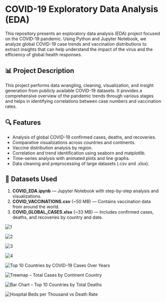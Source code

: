 # COVID-19 Exploratory Data Analysis (EDA)

This repository presents an exploratory data analysis (EDA) project focused on the COVID-19 pandemic. Using Python and Jupyter Notebook, we analyze global COVID-19 case trends and vaccination distributions to extract insights that can help understand the impact of the virus and the efficiency of global health responses.

## 📊 Project Description

This project performs data wrangling, cleaning, visualization, and insight generation from publicly available COVID-19 datasets. It provides a comprehensive overview of the pandemic trends through various stages and helps in identifying correlations between case numbers and vaccination rates.

## 🔍 Features

- Analysis of global COVID-19 confirmed cases, deaths, and recoveries.
- Comparative visualizations across countries and continents.
- Vaccine distribution analysis by region.
- Correlation and trend identification using seaborn and matplotlib.
- Time-series analysis with animated plots and line graphs.
- Data cleaning and preprocessing of large datasets (.csv and .xlsx).

## 📂 Datasets Used

1. **COVID_EDA.ipynb** — Jupyter Notebook with step-by-step analysis and visualizations.
2. **COVID_VACCINATIONS.csv** (~50 MB) — Contains vaccination data from around the world.
3. **COVID_GLOBAL_CASES.xlsx** (~33 MB) — Includes confirmed cases, deaths, and recoveries by country and date.

![1](https://github.com/user-attachments/assets/65985786-bf8b-4c83-9ab2-095f2355e4c9)

![2](https://github.com/user-attachments/assets/b8c79aa8-8e00-4440-9a4a-0ac6e8cc248e)

![3](https://github.com/user-attachments/assets/7d3cb7ae-0ca2-4bc3-ad8f-d2b0cdebcdcf)

![4](https://github.com/user-attachments/assets/f47374a0-d18f-491f-aba1-cf872e252b88)

![Top 10 Countries by COVID-19 Cases Over Years](https://github.com/user-attachments/assets/3b4e28e7-80fe-4ad4-93e0-4371c1242f43)

![Treemap – Total Cases by Continent   Country](https://github.com/user-attachments/assets/6391a053-68b3-4b20-ad29-8d2a6cfe0cfb)

![Bar Chart – Top 10 Countries by Total Deaths](https://github.com/user-attachments/assets/011c7e55-da82-4111-af59-b7e795cc54d1)

![Hospital Beds per Thousand vs Death Rate](https://github.com/user-attachments/assets/abdb8d8d-3539-42b9-b819-0f707cafbc0b)


